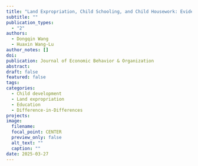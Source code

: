 ```yaml
---
title: "Land Expropriation, Child Schooling, and Child Housework: Evidence from China"
subtitle: ""
publication_types:
  - "2"
authors:
  - Dongqin Wang
  - Huaxin Wang-Lu
author_notes: []
doi:
publication: Journal of Economic Behavior & Organization
abstract:
draft: false
featured: false
tags:
categories:
  - Child development
  - Land expropriation
  - Education
  - Difference-in-Differences
projects:
image:
  filename:
  focal_point: CENTER
  preview_only: false
  alt_text: ""
  caption: ""
date: 2025-03-27
---
```

